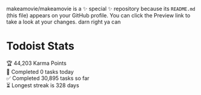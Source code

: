 makeamovie/makeamovie is a ✨ special ✨ repository because its `README.md` (this file) appears on your GitHub profile.
You can click the Preview link to take a look at your changes. darn right ya can

# Todoist Stats

<!-- TODO-IST:START -->
🏆  44,203 Karma Points           
🌸  Completed 0 tasks today           
✅  Completed 30,895 tasks so far           
⏳  Longest streak is 328 days
<!-- TODO-IST:END -->